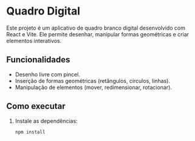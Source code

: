 # Quadro Digital

Este projeto é um aplicativo de quadro branco digital desenvolvido com React e Vite. Ele permite desenhar, manipular formas geométricas e criar elementos interativos.

## Funcionalidades

- Desenho livre com pincel.
- Inserção de formas geométricas (retângulos, círculos, linhas).
- Manipulação de elementos (mover, redimensionar, rotacionar).

## Como executar

1. Instale as dependências:
   ```bash
   npm install
   ```
